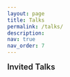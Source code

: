 ```yaml
---
layout: page
title: Talks
permalink: /talks/
description: 
nav: true
nav_order: 7
---
```


<style>
/* 基础样式 */
.talks-container {
  margin-bottom: 20px;
}

.talks-list {
  list-style-type: disc;
  padding-left: 1.5em;
}

.talks-list li {
  position: relative;
  padding-left: 0.5em;
  margin-bottom: 0.3em;
  padding-bottom: 0.2em;
  border-bottom: none;
}

.talks-list li:last-child {
  border-bottom: none;
}

/* 移除悬停效果 */
.talks-list li:hover {
  background-color: transparent;
  padding-left: 0.5em;
  border-radius: 0;
}

/* 图标样式 */
.talks-list li:before {
  content: none;
}

.invited-talks li:before {
  content: none;
}

.conference-talks li:before {
  content: none;
}

.workshop-talks li:before {
  content: none;
}

.talks-list li:hover:before {
  transform: none;
}

/* 标题样式 */
h4 {
  position: relative;
  padding-bottom: 10px;
  margin-bottom: 20px;
  margin-top: 40px;
  color: var(--global-text-color);
  font-size: 1.3em;
  font-weight: 600;
}

h4:first-of-type {
  margin-top: 0;
}

h4:after {
  content: "";
  position: absolute;
  bottom: 0;
  left: 0;
  width: 50px;
  height: 3px;
  background: linear-gradient(to right, var(--global-theme-color), rgba(var(--global-theme-color-rgb), 0.5));
  border-radius: 3px;
}

h5 {
  margin-top: 20px;
  margin-bottom: 15px;
  color: var(--global-text-color);
  font-size: 1.1em;
  font-weight: 500;
}

/* 标签样式 */
.talk-tag {
  display: inline-block;
  font-size: 0.75em;
  padding: 2px 8px;
  margin-right: 8px;
  border-radius: 12px;
  vertical-align: middle;
}

.invited {
  background-color: rgba(33, 150, 243, 0.1);
  color: rgba(33, 150, 243, 0.8);
  border: 1px solid rgba(33, 150, 243, 0.2);
}

.conference {
  background-color: rgba(76, 175, 80, 0.1);
  color: rgba(76, 175, 80, 0.8);
  border: 1px solid rgba(76, 175, 80, 0.2);
}

.workshop {
  background-color: rgba(255, 152, 0, 0.1);
  color: rgba(255, 152, 0, 0.8);
  border: 1px solid rgba(255, 152, 0, 0.2);
}

/* 日期样式 */
.talk-date {
  font-size: 0.9em;
  color: var(--global-text-color-light);
  margin-left: 5px;
}

/* 响应式调整 */
@media (max-width: 768px) {
  .talks-list li {
    padding-left: 2em;
    padding-bottom: 0.8em;
    margin-bottom: 0.8em;
  }
  
  .talks-list li:hover {
    padding-left: 2.2em;
  }
}
</style>

<h4 style="text-align: left;">Invited Talks</h4>

<!-- <div class="talks-container">
  <ul class="talks-list invited-talks">
    <li><span class="talk-tag invited">Invited</span> Title of Invited Talk 1 <span class="talk-date">(Month Year)</span></li>
    <li><span class="talk-tag invited">Invited</span> Title of Invited Talk 2 <span class="talk-date">(Month Year)</span></li>
  </ul>
</div>

<h4 style="text-align: left;">Conference Presentations</h4>

<div class="talks-container">
  <ul class="talks-list conference-talks">
    <li><span class="talk-tag conference">Conference</span> Title of Conference Presentation 1 <span class="talk-date">(Month Year)</span></li>
    <li><span class="talk-tag conference">Conference</span> Title of Conference Presentation 2 <span class="talk-date">(Month Year)</span></li>
  </ul>
</div>

<h4 style="text-align: left;">Workshop Presentations</h4>

<div class="talks-container">
  <ul class="talks-list workshop-talks">
    <li><span class="talk-tag workshop">Workshop</span> Title of Workshop Presentation 1 <span class="talk-date">(Month Year)</span></li>
    <li><span class="talk-tag workshop">Workshop</span> Title of Workshop Presentation 2 <span class="talk-date">(Month Year)</span></li>
  </ul>
</div>  -->